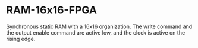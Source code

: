 # RAM-16x16-FPGA

Synchronous static RAM with a 16x16 organization. The write command and the output enable command are active low, and the clock is active on the rising edge.
